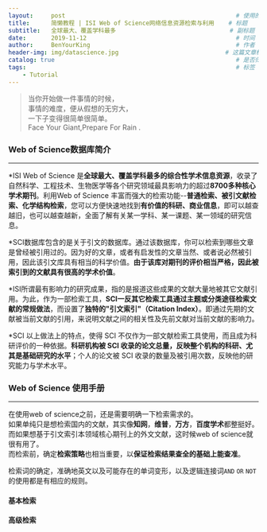 ```yaml
---
layout:     post                                                # 使用的布局（不需要改）
title:      简懒教程 | ISI Web of Science网络信息资源检索与利用    # 标题 
subtitle:   全球最大、覆盖学科最多                                # 副标题
date:       2019-11-12                                          # 时间
author:     BenYourKing                                         # 作者
header-img: img/datascience.jpg                              # 这篇文章标题背景图片
catalog: true                                                   # 是否归档
tags:                                                           # 标签
    - Tutorial
---
```

       
       
> 当你开始做一件事情的时候，         
> 事情的难度，便从假想的无穷大，         
> 一下子变得很简单很简单。          
> Face Your Giant,Prepare For Rain .
          
           
### Web of Science数据库简介
***************************

*ISI Web of Science 是**全球最大、覆盖学科最多的综合性学术信息资源**，收录了自然科学、工程技术、生物医学等各个研究领域最具影响力的超过**8700多种核心学术期刊**。利用Web of Science 丰富而强大的检索功能--**普通检索、被引文献检索、化学结构检索**，您可以方便快速地找到**有价值的科研、商业信息**，即可以越查越旧，也可以越查越新，全面了解有关某一学科、某一课题、某一领域的研究信息。       
     
*SCI数据库包含的是关于引文的数据库。通过该数据库，你可以检索到哪些文章是曾经被引用过的。因为好的文章，或者有启发性的文章当然、或者说必然被引用，因此该引文库具有相当的科学价值。**由于该库对期刊的评价相当严格，因此被索引到的文献具有很高的学术价值**。

*ISI所谓最有影响力的研究成果，指的是报道这些成果的文献大量地被其它文献引用。为此，作为一部检索工具，**SCI一反其它检索工具通过主题或分类途径检索文献的常规做法**，而设置了**独特的"引文索引"（Citation Index）**。即通过先期的文献被当前文献的引用，来说明文献之间的相关性及先前文献对当前文献的影响力。 
    
*SCI 以上做法上的特点，使得 SCI 不仅作为一部文献检索工具使用，而且成为科研评价的一种依据。**科研机构被 SCI 收录的论文总量，反映整个机构的科研、尤其是基础研究的水平**；个人的论文被 SCI 收录的数量及被引用次数，反映他的研究能力与学术水平。      

### Web of Science 使用手册
***************************

在使用web of science之前，还是需要明确一下检索需求的。     
如果单纯只是想检索国内的文献，其实像**知网**，**维普**，**万方**，**百度学术**都整挺好。        
而如果想基于引文索引本领域核心期刊上的外文文献，这时候web of science就很有用了。    
而检索前，确定**检索策略**也相当重要，以**保证检索结果查全的基础上能查准**。     

检索词的确定，准确地英文以及可能存在的单词变形，以及逻辑连接词`AND` `OR` `NOT`的使用都是有相应的规则。          

#### 基本检索





#### 高级检索
































       
       
       
